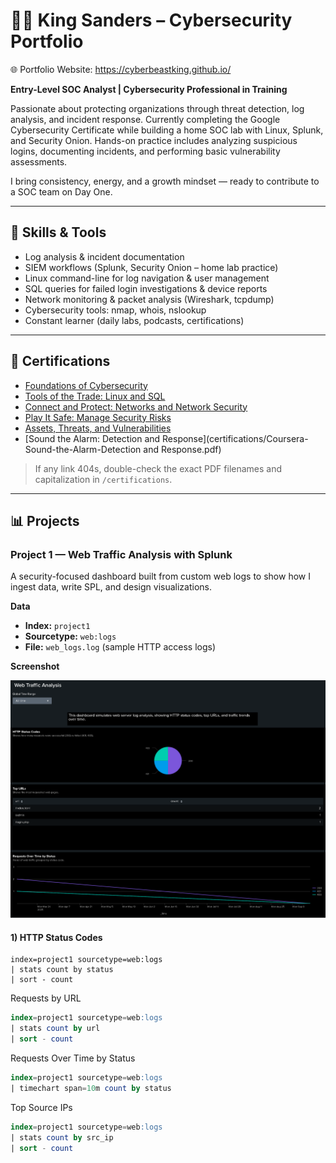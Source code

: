 # 👋🏽 King Sanders – Cybersecurity Portfolio
🌐 Portfolio Website: https://cyberbeastking.github.io/

**Entry-Level SOC Analyst | Cybersecurity Professional in Training**

Passionate about protecting organizations through threat detection, log analysis, and incident response. Currently completing the Google Cybersecurity Certificate while building a home SOC lab with Linux, Splunk, and Security Onion. Hands-on practice includes analyzing suspicious logins, documenting incidents, and performing basic vulnerability assessments.

I bring consistency, energy, and a growth mindset — ready to contribute to a SOC team on Day One.

---

## 🧠 Skills & Tools
- Log analysis & incident documentation
- SIEM workflows (Splunk, Security Onion – home lab practice)
- Linux command-line for log navigation & user management
- SQL queries for failed login investigations & device reports
- Network monitoring & packet analysis (Wireshark, tcpdump)
- Cybersecurity tools: nmap, whois, nslookup
- Constant learner (daily labs, podcasts, certifications)

---

## 🔐 Certifications
- [Foundations of Cybersecurity](certifications/coursera-foundations-of-cybersecurity.pdf)
- [Tools of the Trade: Linux and SQL](certifications/coursera-tools-of-the-trade.pdf)
- [Connect and Protect: Networks and Network Security](certifications/coursera-connect-and-protect.pdf)
- [Play It Safe: Manage Security Risks](certifications/coursera-play-it-safe-manage-security-risks.pdf)
- [Assets, Threats, and Vulnerabilities](certifications/Coursera-Assets-Threats-and-Vulnerabilities.pdf)
- [Sound the Alarm: Detection and Response](certifications/Coursera-Sound-the-Alarm-Detection and Response.pdf)

> If any link 404s, double-check the exact PDF filenames and capitalization in `/certifications`.

---

## 📊 Projects

### Project 1 — Web Traffic Analysis with Splunk
A security-focused dashboard built from custom web logs to show how I ingest data, write SPL, and design visualizations.

**Data**
- **Index:** `project1`
- **Sourcetype:** `web:logs`
- **File:** `web_logs.log` (sample HTTP access logs)

**Screenshot**

![Web Traffic Analysis Dashboard](project/web-traffic-analysis.png)

#### 1) HTTP Status Codes
```spl
index=project1 sourcetype=web:logs
| stats count by status
| sort - count
```
Requests by URL
```sql
index=project1 sourcetype=web:logs
| stats count by url
| sort - count
```
Requests Over Time by Status
```sql
index=project1 sourcetype=web:logs
| timechart span=10m count by status
```
Top Source IPs
```sql
index=project1 sourcetype=web:logs
| stats count by src_ip
| sort - count
```
